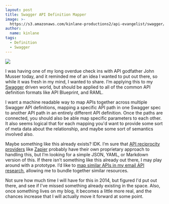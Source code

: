```yaml
---
layout: post
title: Swagger API Definition Mapper
image: >-
  https://s3.amazonaws.com/kinlane-productions2/api-evangelist/swagger/swaggerLogo360.png
author:
  name: kinlane
tags:
  - Definition
  - Swagger
---
```

[![](https://s3.amazonaws.com/kinlane-productions2/api-evangelist/swagger/swaggerLogo360.png)](http://swagger.io/)

I was having one of my long overdue check ins with API godfather John Musser today, and it reminded me of an idea I wanted to put out there, so while it was fresh in my mind, I wanted to share. I’m applying this to my [Swagger](http://swagger.io/) driven world, but should be applied to all of the common API definition formats like API Blueprint, and RAML.

I want a machine readable way to map APIs together across multiple Swagger API definitions, mapping a specific API path in one Swagger spec to another API path in an entirely different API definition. Once the paths are connected, you should also be able map specific parameters to each other. It also seems logical that for each mapping you'd want to provide some sort of meta data about the relationship, and maybe some sort of semantics involved also.

Maybe something like this already exists? IDK. I’m sure that [API reciprocity providers](http://reciprocity.apievangelist.com/) like [Zapier](https://zapier.com/) probably have their own proprietary approach to handling this, but I’m looking for a simple JSON, YAML, or Markdown version of this. If there isn’t something like this already out there, I may play around with a prototype. I’d like to [map similar APIs in my email API research](http://email.apievangelist.com/), allowing me to bundle together similar resources.

Not sure how much time I will have for this in 2014, but figured I'd put out there, and see if I've missed something already existing in the space. Also, once something lives on my blog, it becomes a little more real, and the chances increase that I will actually move it forward at some point.